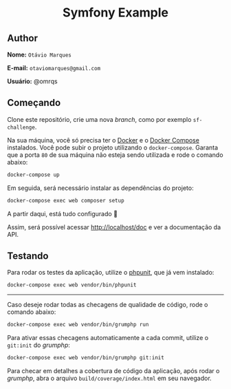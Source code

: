 <div align="center">
    <h1 align="center">Symfony Example</h1>
</div>

## Author

**Nome:** `Otávio Marques`

**E-mail:** `otaviomarques@gmail.com`

**Usuário:** @omrqs

## Começando

Clone este repositório, crie uma nova _branch_, como por exemplo `sf-challenge`.

Na sua máquina, você só precisa ter o [Docker](https://www.docker.com/get-started) e o [Docker Compose](https://docs.docker.com/compose/) instalados.
Você pode subir o projeto utilizando o `docker-compose`.
Garanta que a porta `80` de sua máquina não esteja sendo utilizada e rode o comando abaixo:

```bash
docker-compose up
```

Em seguida, será necessário instalar as dependências do projeto:

```bash
docker-compose exec web composer setup
```

A partir daqui, está tudo configurado :rocket:

Assim, será possível acessar [http://localhost/doc](http://localhost/doc) e ver a documentação da API.

## Testando

Para rodar os testes da aplicação, utilize o [phpunit](https://phpunit.de/), que já vem instalado:

```bash
docker-compose exec web vendor/bin/phpunit
```
---

Caso deseje rodar todas as checagens de qualidade de código, rode o comando abaixo:

```bash
docker-compose exec web vendor/bin/grumphp run
```

Para ativar essas checagens automaticamente a cada commit, utilize o `git:init` do _grumphp_:

```bash
docker-compose exec web vendor/bin/grumphp git:init
```

Para checar em detalhes a cobertura de código da aplicação, após rodar o _grumphp_,
abra o arquivo `build/coverage/index.html` em seu navegador.
